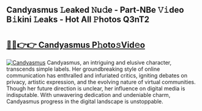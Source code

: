 ## Candyasmus 𝙻eaked 𝙽u𝚍e - Part-NBe 𝚅𝚒deo B𝚒kini 𝙻eaks - Hot All 𝙿hotos Q3nT2

# <h2><a href="http://ld4wucu.urlbe.top/?page=Candyasmus">🔗🔗👉👉 Candyasmus P𝚑oto𝚜Vid𝚎o</a></h2>

[![Candyasmus](https://i.imgur.com/eBuTRDB.gif)](http://ld4wucu.urlbe.top/?page=Candyasmus)
Candyasmus, an intriguing and elusive character, transcends simple labels. Her groundbreaking style of online communication has enthralled and infuriated critics, igniting debates on privacy, artistic expression, and the evolving nature of virtual communities. Though her future direction is unclear, her influence on digital media is indisputable. With unwavering dedication and undeniable charm, Candyasmus progress in the digital landscape is unstoppable.
